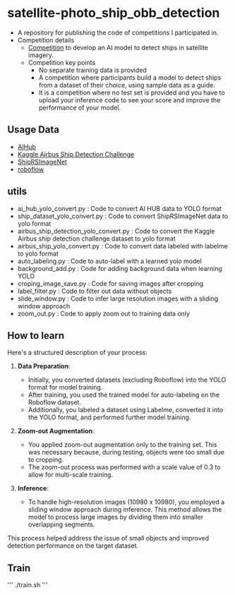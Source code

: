 # satellite-photo_ship_obb_detection
- A repository for publishing the code of competitions I participated in.
- Competition details
  - [Competition](https://aifactory.space/task/4232/overview#-%EB%AC%B8%EC%A0%9C-%EA%B0%9C%EC%9A%94-%EC%98%88%EC%8B%9C) to develop an AI model to detect ships in satellite imagery.
  - Competition key points
    -  No separate training data is provided
    -  A competition where participants build a model to detect ships from a dataset of their choice, using sample data as a guide. 
    -  It is a competition where no test set is provided and you have to upload your inference code to see your score and improve the performance of your model.

## Usage Data
- [AIHub](https://www.aihub.or.kr/aihubdata/data/view.do?currMenu=&topMenu=&aihubDataSe=data&dataSetSn=73)
- [Kaggle Airbus Ship Detection Challenge](https://www.kaggle.com/competitions/airbus-ship-detection)
- [ShipRSImageNet](https://github.com/zzndream/ShipRSImageNet)
- [roboflow](https://universe.roboflow.com/marta-capito/airbus-ship-detection-5kzoi)
  
## utils
- ai_hub_yolo_convert.py : Code to convert AI HUB data to YOLO format
- ship_dataset_yolo_convert.py : Code to convert ShipRSImageNet data to yolo format
- airbus_ship_detection_yolo_convert.py : Code to convert the Kaggle Airbus ship detection challenge dataset to yolo format
- airbus_ship_yolo_convert.py : Code to convert data labeled with labelme to yolo format
- auto_labeling.py : Code to auto-label with a learned yolo model
- background_add.py : Code for adding background data when learning YOLO
- croping_image_save.py : Code for saving images after cropping
- label_filter.py : Code to filter out data without objects
- slide_window.py : Code to infer large resolution images with a sliding window approach
- zoom_out.py : Code to apply zoom out to training data only

## How to learn

Here's a structured description of your process:

1. **Data Preparation**:
   - Initially, you converted datasets (excluding Roboflow) into the YOLO format for model training.
   - After training, you used the trained model for auto-labeling on the Roboflow dataset.
   - Additionally, you labeled a dataset using Labelme, converted it into the YOLO format, and performed further model training.

2. **Zoom-out Augmentation**:
   - You applied zoom-out augmentation only to the training set. This was necessary because, during testing, objects were too small due to cropping. 
   - The zoom-out process was performed with a scale value of 0.3 to allow for multi-scale training.

3. **Inference**:
   - To handle high-resolution images (10980 x 10980), you employed a sliding window approach during inference. This method allows the model to process large images by dividing them into smaller overlapping segments.

This process helped address the issue of small objects and improved detection performance on the target dataset.

## Train
'''
./train.sh
'''
